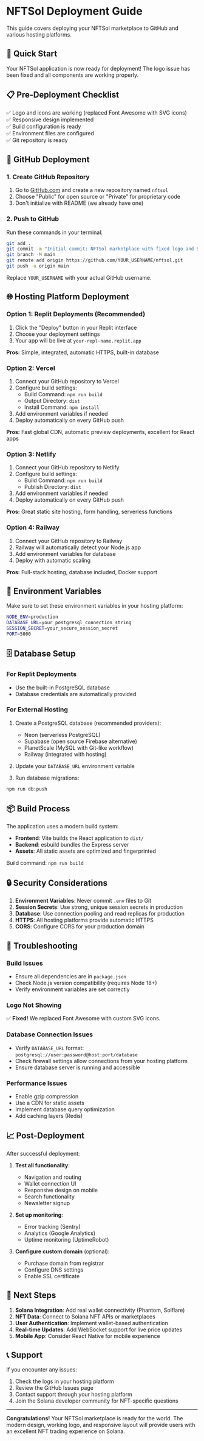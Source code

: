 # NFTSol Deployment Guide

This guide covers deploying your NFTSol marketplace to GitHub and various hosting platforms.

## 🚀 Quick Start

Your NFTSol application is now ready for deployment! The logo issue has been fixed and all components are working properly.

## 📋 Pre-Deployment Checklist

✅ Logo and icons are working (replaced Font Awesome with SVG icons)  
✅ Responsive design implemented  
✅ Build configuration is ready  
✅ Environment files are configured  
✅ Git repository is ready  

## 🐙 GitHub Deployment

### 1. Create GitHub Repository

1. Go to [GitHub.com](https://github.com) and create a new repository named `nftsol`
2. Choose "Public" for open source or "Private" for proprietary code
3. Don't initialize with README (we already have one)

### 2. Push to GitHub

Run these commands in your terminal:

```bash
git add .
git commit -m "Initial commit: NFTSol marketplace with fixed logo and SVG icons"
git branch -M main
git remote add origin https://github.com/YOUR_USERNAME/nftsol.git
git push -u origin main
```

Replace `YOUR_USERNAME` with your actual GitHub username.

## 🌐 Hosting Platform Deployment

### Option 1: Replit Deployments (Recommended)

1. Click the "Deploy" button in your Replit interface
2. Choose your deployment settings
3. Your app will be live at `your-repl-name.replit.app`

**Pros:** Simple, integrated, automatic HTTPS, built-in database

### Option 2: Vercel

1. Connect your GitHub repository to Vercel
2. Configure build settings:
   - Build Command: `npm run build`
   - Output Directory: `dist`
   - Install Command: `npm install`
3. Add environment variables if needed
4. Deploy automatically on every GitHub push

**Pros:** Fast global CDN, automatic preview deployments, excellent for React apps

### Option 3: Netlify

1. Connect your GitHub repository to Netlify
2. Configure build settings:
   - Build Command: `npm run build`
   - Publish Directory: `dist`
3. Add environment variables if needed
4. Deploy automatically on every GitHub push

**Pros:** Great static site hosting, form handling, serverless functions

### Option 4: Railway

1. Connect your GitHub repository to Railway
2. Railway will automatically detect your Node.js app
3. Add environment variables for database
4. Deploy with automatic scaling

**Pros:** Full-stack hosting, database included, Docker support

## 🔧 Environment Variables

Make sure to set these environment variables in your hosting platform:

```bash
NODE_ENV=production
DATABASE_URL=your_postgresql_connection_string
SESSION_SECRET=your_secure_session_secret
PORT=5000
```

## 🗄️ Database Setup

### For Replit Deployments
- Use the built-in PostgreSQL database
- Database credentials are automatically provided

### For External Hosting
1. Create a PostgreSQL database (recommended providers):
   - Neon (serverless PostgreSQL)
   - Supabase (open source Firebase alternative)
   - PlanetScale (MySQL with Git-like workflow)
   - Railway (integrated with hosting)

2. Update your `DATABASE_URL` environment variable

3. Run database migrations:
```bash
npm run db:push
```

## 📦 Build Process

The application uses a modern build system:

- **Frontend**: Vite builds the React application to `dist/`
- **Backend**: esbuild bundles the Express server
- **Assets**: All static assets are optimized and fingerprinted

Build command: `npm run build`

## 🔒 Security Considerations

1. **Environment Variables**: Never commit `.env` files to Git
2. **Session Secrets**: Use strong, unique session secrets in production
3. **Database**: Use connection pooling and read replicas for production
4. **HTTPS**: All hosting platforms provide automatic HTTPS
5. **CORS**: Configure CORS for your production domain

## 🚨 Troubleshooting

### Build Issues
- Ensure all dependencies are in `package.json`
- Check Node.js version compatibility (requires Node 18+)
- Verify environment variables are set correctly

### Logo Not Showing
✅ **Fixed!** We replaced Font Awesome with custom SVG icons.

### Database Connection Issues
- Verify `DATABASE_URL` format: `postgresql://user:password@host:port/database`
- Check firewall settings allow connections from your hosting platform
- Ensure database server is running and accessible

### Performance Issues
- Enable gzip compression
- Use a CDN for static assets
- Implement database query optimization
- Add caching layers (Redis)

## 📈 Post-Deployment

After successful deployment:

1. **Test all functionality**:
   - Navigation and routing
   - Wallet connection UI
   - Responsive design on mobile
   - Search functionality
   - Newsletter signup

2. **Set up monitoring**:
   - Error tracking (Sentry)
   - Analytics (Google Analytics)
   - Uptime monitoring (UptimeRobot)

3. **Configure custom domain** (optional):
   - Purchase domain from registrar
   - Configure DNS settings
   - Enable SSL certificate

## 🎯 Next Steps

1. **Solana Integration**: Add real wallet connectivity (Phantom, Solflare)
2. **NFT Data**: Connect to Solana NFT APIs or marketplaces
3. **User Authentication**: Implement wallet-based authentication
4. **Real-time Updates**: Add WebSocket support for live price updates
5. **Mobile App**: Consider React Native for mobile experience

## 📞 Support

If you encounter any issues:
1. Check the logs in your hosting platform
2. Review the GitHub Issues page
3. Contact support through your hosting platform
4. Join the Solana developer community for NFT-specific questions

---

**Congratulations!** Your NFTSol marketplace is ready for the world. The modern design, working logo, and responsive layout will provide users with an excellent NFT trading experience on Solana.